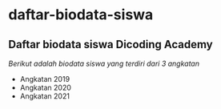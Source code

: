 daftar-biodata-siswa
==
Daftar biodata siswa Dicoding Academy
--
*Berikut adalah biodata siswa yang terdiri dari 3 angkatan*
- Angkatan 2019
- Angkatan 2020
- Angkatan 2021
